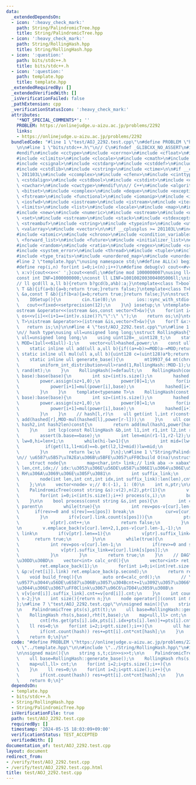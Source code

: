 ```yaml
---
data:
  _extendedDependsOn:
  - icon: ':heavy_check_mark:'
    path: String/PalindromicTree.hpp
    title: String/PalindromicTree.hpp
  - icon: ':heavy_check_mark:'
    path: String/RollingHash.hpp
    title: String/RollingHash.hpp
  - icon: ':question:'
    path: bits/stdc++.h
    title: bits/stdc++.h
  - icon: ':question:'
    path: template.hpp
    title: template.hpp
  _extendedRequiredBy: []
  _extendedVerifiedWith: []
  _isVerificationFailed: false
  _pathExtension: cpp
  _verificationStatusIcon: ':heavy_check_mark:'
  attributes:
    '*NOT_SPECIAL_COMMENTS*': ''
    PROBLEM: https://onlinejudge.u-aizu.ac.jp/problems/2292
    links:
    - https://onlinejudge.u-aizu.ac.jp/problems/2292
  bundledCode: "#line 1 \"test/AOJ_2292.test.cpp\"\n#define PROBLEM \"https://onlinejudge.u-aizu.ac.jp/problems/2292\"\
    \n\n#line 1 \"bits/stdc++.h\"\n// C\n#ifndef _GLIBCXX_NO_ASSERT\n#include <cassert>\n\
    #endif\n#include <cctype>\n#include <cerrno>\n#include <cfloat>\n#include <ciso646>\n\
    #include <climits>\n#include <clocale>\n#include <cmath>\n#include <csetjmp>\n\
    #include <csignal>\n#include <cstdarg>\n#include <cstddef>\n#include <cstdio>\n\
    #include <cstdlib>\n#include <cstring>\n#include <ctime>\n\n#if __cplusplus >=\
    \ 201103L\n#include <ccomplex>\n#include <cfenv>\n#include <cinttypes>\n#include\
    \ <cstdalign>\n#include <cstdbool>\n#include <cstdint>\n#include <ctgmath>\n#include\
    \ <cwchar>\n#include <cwctype>\n#endif\n\n// C++\n#include <algorithm>\n#include\
    \ <bitset>\n#include <complex>\n#include <deque>\n#include <exception>\n#include\
    \ <fstream>\n#include <functional>\n#include <iomanip>\n#include <ios>\n#include\
    \ <iosfwd>\n#include <iostream>\n#include <istream>\n#include <iterator>\n#include\
    \ <limits>\n#include <list>\n#include <locale>\n#include <map>\n#include <memory>\n\
    #include <new>\n#include <numeric>\n#include <ostream>\n#include <queue>\n#include\
    \ <set>\n#include <sstream>\n#include <stack>\n#include <stdexcept>\n#include\
    \ <streambuf>\n#include <string>\n#include <typeinfo>\n#include <utility>\n#include\
    \ <valarray>\n#include <vector>\n\n#if __cplusplus >= 201103L\n#include <array>\n\
    #include <atomic>\n#include <chrono>\n#include <condition_variable>\n#include\
    \ <forward_list>\n#include <future>\n#include <initializer_list>\n#include <mutex>\n\
    #include <random>\n#include <ratio>\n#include <regex>\n#include <scoped_allocator>\n\
    #include <system_error>\n#include <thread>\n#include <tuple>\n#include <typeindex>\n\
    #include <type_traits>\n#include <unordered_map>\n#include <unordered_set>\n#endif\n\
    #line 2 \"template.hpp\"\nusing namespace std;\n#define ALL(x) begin(x),end(x)\n\
    #define rep(i,n) for(int i=0;i<(n);i++)\n#define debug(v) cout<<#v<<\":\";for(auto\
    \ x:v){cout<<x<<' ';}cout<<endl;\n#define mod 1000000007\nusing ll=long long;\n\
    const int INF=1000000000;\nconst ll LINF=1001002003004005006ll;\nint dx[]={1,0,-1,0},dy[]={0,1,0,-1};\n\
    // ll gcd(ll a,ll b){return b?gcd(b,a%b):a;}\ntemplate<class T>bool chmax(T &a,const\
    \ T &b){if(a<b){a=b;return true;}return false;}\ntemplate<class T>bool chmin(T\
    \ &a,const T &b){if(b<a){a=b;return true;}return false;}\n\nstruct IOSetup{\n\
    \    IOSetup(){\n        cin.tie(0);\n        ios::sync_with_stdio(0);\n     \
    \   cout<<fixed<<setprecision(12);\n    }\n} iosetup;\n \ntemplate<typename T>\n\
    ostream &operator<<(ostream &os,const vector<T>&v){\n    for(int i=0;i<(int)v.size();i++)\
    \ os<<v[i]<<(i+1==(int)v.size()?\"\":\" \");\n    return os;\n}\ntemplate<typename\
    \ T>\nistream &operator>>(istream &is,vector<T>&v){\n    for(T &x:v)is>>x;\n \
    \   return is;\n}\n\n#line 4 \"test/AOJ_2292.test.cpp\"\n\n#line 1 \"String/RollingHash.hpp\"\
    \n// hash type\nusing ull=unsigned long long;\nstruct RollingHash{\n    using\
    \ ull=unsigned long long;\n    using uint128=__uint128_t;\n    static const ull\
    \ MOD=(1ull<<61ull)-1;\n    vector<ull>hashed,power;\n    const ull base;\n \n\
    \    static inline ull add(ull a,ull b){if((a+=b)>=MOD)a-=MOD;return a;}\n   \
    \ static inline ull mul(ull a,ull b){uint128 c=(uint128)a*b;return add(c>>61,c&MOD);}\n\
    \    static inline ull generate_base(){\n        mt19937_64 mt(chrono::steady_clock::now().time_since_epoch().count());\n\
    \        uniform_int_distribution<ull>rand(1,RollingHash::MOD-1);\n        return\
    \ rand(mt);\n    }\n    RollingHash()=default;\n    RollingHash(const string &s,ull\
    \ base):base(base){\n        int sz=(int)s.size();\n        hashed.assign(sz+1,0);\n\
    \        power.assign(sz+1,0);\n        power[0]=1;\n        for(int i=0;i<sz;i++){\n\
    \            power[i+1]=mul(power[i],base);\n            hashed[i+1]=add(mul(hashed[i],base),s[i]);\n\
    \        }\n    }\n    template<typename T>\n    RollingHash(const vector<T>&s,ull\
    \ base):base(base){\n        int sz=(int)s.size();\n        hashed.assign(sz+1,0);\n\
    \        power.assign(sz+1,0);\n        power[0]=1;\n        for(int i=0;i<sz;i++){\n\
    \            power[i+1]=mul(power[i],base);\n            hashed[i+1]=add(mul(hashed[i],base),s[i]);\n\
    \        }\n    }\n    // hash[l,r)\n    ull get(int l,int r)const{\n        return\
    \ add(hashed[r],MOD-mul(hashed[l],power[r-l]));\n    }\n    ull concat(ull hash1,ull\
    \ hash2,int hash2len)const{\n        return add(mul(hash1,power[hash2len]),hash2);\n\
    \    }\n    int lcp(const RollingHash &b,int l1,int r1,int l2,int r2)const{\n\
    \        assert(b.base==base);\n        int len=min(r1-l1,r2-l2);\n        int\
    \ lw=0,hi=len+1;\n        while(hi-lw>1){\n            int mid=(lw+hi)/2;\n  \
    \          if(get(l1,l1+mid)==b.get(l2,l2+mid))lw=mid;\n            else hi=mid;\n\
    \        }\n        return lw;\n    }\n};\n#line 1 \"String/PalindromicTree.hpp\"\
    \n// \u6587\u5B57\u7A2Ea\u306B\u5BFE\u3057\uFF0Cbuild O(na)\nstruct PalindromicTree{\n\
    \    struct node{\n        map<char,int> link;// link aba -> xabax\n        int\
    \ len,cnt,idx;// idx:\u3053\u306E\u56DE\u6587\u306E1\u3064\u306E\u5DE6\u7AEF,\
    \ RH\u306A\u3069\u306E\u305F\u3081\n        int suffix_link;\n        node(){}\n\
    \        node(int len,int cnt,int idx,int suffix_link):len(len),cnt(cnt),idx(idx),suffix_link(suffix_link){}\n\
    \    };\n\n    vector<node> v;// 0:(-1), 1: (0)\n    int n,ptr;\n\n    PalindromicTree(){}\n\
    \    PalindromicTree(const string &s):v(2),n(2),ptr(1){\n        v[0]=node(-1,0,-1,0);v[1]=node(0,0,-1,0);\n\
    \        for(int i=0;i<(int)s.size();i++) process(s,i);\n        build_freq();\n\
    \    }\n\n    bool process(const string &s,int pos){\n        int cur=ptr;// link\
    \ parent\n        while(true){\n            int rev=pos-v[cur].len-1;\n      \
    \      if(rev>=0 and s[rev]==s[pos]) break;\n            cur=v[cur].suffix_link;\n\
    \        }\n        if(v[cur].link.count(s[pos])){\n            ptr=v[cur].link[s[pos]];\n\
    \            v[ptr].cnt++;\n            return false;\n        }\n        ptr=n++;\n\
    \n        v.emplace_back(v[cur].len+2,1,pos-v[cur].len-1,-1);\n        v[cur].link[s[pos]]=ptr;//\
    \ link\n        if(v[ptr].len==1){\n            v[ptr].suffix_link=1;\n      \
    \      return true;\n        }\n\n        while(true){\n            cur=v[cur].suffix_link;\n\
    \            int rev=pos-v[cur].len-1;\n            if(rev>=0 and s[rev]==s[pos]){\n\
    \                v[ptr].suffix_link=v[cur].link[s[pos]];\n                break;\n\
    \            }\n        }\n        return true;\n    }\n    // DAG\u3092\u30C8\
    \u30DD\u30BD\n    vector<int> calc_ord(){\n        vector<int> ret;\n        ret.emplace_back(0);\n\
    \        ret.emplace_back(1);\n        for(int i=0;i<(int)ret.size();i++)for(auto\
    \ &p:v[ret[i]].link) ret.emplace_back(p.second);\n        return ret;\n    }\n\
    \    void build_freq(){\n        auto ord=calc_ord();\n        // \u4E00\u756A\
    \u9577\u3044\u56DE\u6587\u306B\u3057\u304Bcnt+=1\u3092\u3057\u3066\u3044\u306A\
    \u3044\u306E\u3067\uFF0Clink\u3067\u96C6\u7D04\u3059\u308B\n        for(int i=(int)ord.size()-1;i>=0;i--)\
    \ v[v[ord[i]].suffix_link].cnt+=v[ord[i]].cnt;\n    }\n    int count_unique(){return\
    \ n-2;}\n    int size(){return n;}\n    node operator[](const int &k){return v[k];}\n\
    };\n#line 7 \"test/AOJ_2292.test.cpp\"\n\nsigned main(){\n    string s,t;cin>>s>>t;\n\
    \n    PalindromicTree pts(s),ptt(t);\n    ull base=RollingHash::generate_base();\n\
    \    RollingHash rhs(s,base),rht(t,base);\n    map<ull,ll> cnt;\n    for(int i=2;i<pts.size();i++){\n\
    \        cnt[rhs.get(pts[i].idx,pts[i].idx+pts[i].len)]+=pts[i].cnt;\n    }\n\
    \    ll res=0;\n    for(int i=2;i<ptt.size();i++){\n        ull hash=rht.get(ptt[i].idx,ptt[i].idx+ptt[i].len);\n\
    \        if(cnt.count(hash)) res+=ptt[i].cnt*cnt[hash];\n    }\n    cout<<res<<endl;\n\
    \    return 0;\n}\n"
  code: "#define PROBLEM \"https://onlinejudge.u-aizu.ac.jp/problems/2292\"\n\n#include\
    \ \"../template.hpp\"\n\n#include \"../String/RollingHash.hpp\"\n#include \"../String/PalindromicTree.hpp\"\
    \n\nsigned main(){\n    string s,t;cin>>s>>t;\n\n    PalindromicTree pts(s),ptt(t);\n\
    \    ull base=RollingHash::generate_base();\n    RollingHash rhs(s,base),rht(t,base);\n\
    \    map<ull,ll> cnt;\n    for(int i=2;i<pts.size();i++){\n        cnt[rhs.get(pts[i].idx,pts[i].idx+pts[i].len)]+=pts[i].cnt;\n\
    \    }\n    ll res=0;\n    for(int i=2;i<ptt.size();i++){\n        ull hash=rht.get(ptt[i].idx,ptt[i].idx+ptt[i].len);\n\
    \        if(cnt.count(hash)) res+=ptt[i].cnt*cnt[hash];\n    }\n    cout<<res<<endl;\n\
    \    return 0;\n}"
  dependsOn:
  - template.hpp
  - bits/stdc++.h
  - String/RollingHash.hpp
  - String/PalindromicTree.hpp
  isVerificationFile: true
  path: test/AOJ_2292.test.cpp
  requiredBy: []
  timestamp: '2024-05-15 18:03:09+09:00'
  verificationStatus: TEST_ACCEPTED
  verifiedWith: []
documentation_of: test/AOJ_2292.test.cpp
layout: document
redirect_from:
- /verify/test/AOJ_2292.test.cpp
- /verify/test/AOJ_2292.test.cpp.html
title: test/AOJ_2292.test.cpp
---
```


